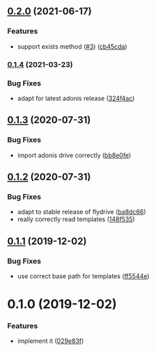 ## [0.2.0](https://github.com/zakodium/adonis-datadrive/compare/v0.1.4...v0.2.0) (2021-06-17)


### Features

* support exists method ([#3](https://github.com/zakodium/adonis-datadrive/issues/3)) ([cb45cda](https://github.com/zakodium/adonis-datadrive/commit/cb45cda5898b9f60e0e4b13b1990bdf17647d9f5))

### [0.1.4](https://github.com/zakodium/adonis-datadrive/compare/v0.1.3...v0.1.4) (2021-03-23)


### Bug Fixes

* adapt for latest adonis release ([324f4ac](https://github.com/zakodium/adonis-datadrive/commit/324f4aca411838e29e28c83fa845a3523e563008))

## [0.1.3](https://github.com/zakodium/adonis-datadrive/compare/v0.1.2...v0.1.3) (2020-07-31)


### Bug Fixes

* import adonis drive correctly ([bb8e0fe](https://github.com/zakodium/adonis-datadrive/commit/bb8e0fedc3f53356dc85dcf64e500cc34dc2db9f))



## [0.1.2](https://github.com/zakodium/adonis-datadrive/compare/v0.1.1...v0.1.2) (2020-07-31)


### Bug Fixes

* adapt to stable release of flydrive ([ba8dc66](https://github.com/zakodium/adonis-datadrive/commit/ba8dc6625313171301141f34ab929b03fc937ee8))
* really correctly read templates ([148f535](https://github.com/zakodium/adonis-datadrive/commit/148f5352618b2f44887b8c4210e430689fa22f33))



## [0.1.1](https://github.com/zakodium/adonis-datadrive/compare/v0.1.0...v0.1.1) (2019-12-02)


### Bug Fixes

* use correct base path for templates ([ff5544e](https://github.com/zakodium/adonis-datadrive/commit/ff5544ec68ebd332828ef427dd18f4f3f13dfdd6))



# 0.1.0 (2019-12-02)


### Features

* implement it ([029e83f](https://github.com/zakodium/adonis-datadrive/commit/029e83f665a4254efcf6f6da49e98254b8a7745f))



